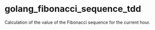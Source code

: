 # golang_fibonacci_sequence_tdd
Calculation of the value of the Fibonacci sequence for the current hour.

